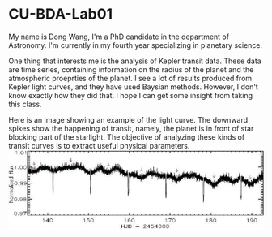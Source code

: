 # CU-BDA-Lab01


My name is Dong Wang, I'm a PhD candidate in the department of Astronomy. I'm currently in my fourth year specializing in planetary science. 

One thing that interests me is the analysis of Kepler transit data. These data are time series, containing  information on the radius of the planet and the atmospheric proeprties of the planet. I see a lot of results produced from Kepler light curves, and they have used Baysian methods. However, I don't know exactly how they did that. I hope I can get some insight from taking this class. 

Here is an image showing an example of the light curve. The downward spikes show the happening of transit, namely, the planet is in front of star blocking part of the starlight. The objective of analyzing these kinds of transit curves is to extract useful physical parameters.  
![](Light_Curve.jpg?raw=true)

  


